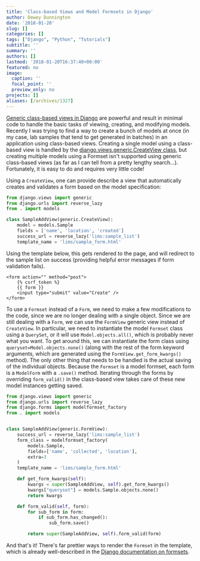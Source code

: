 ```yaml
---
title: 'Class-based Views and Model Formsets in Django'
author: Dewey Dunnington
date: '2018-01-20'
slug: []
categories: []
tags: ["Django", "Python", "Tutorials"]
subtitle: ''
summary: ''
authors: []
lastmod: '2018-01-20T16:37:40+00:00'
featured: no
image:
  caption: ''
  focal_point: ''
  preview_only: no
projects: []
aliases: [/archives/1327]
---
```


<a href="https://docs.djangoproject.com/en/dev/topics/class-based-views/intro/">Generic class-based views in Django</a> are powerful and result in minimal code to handle the basic tasks of viewing, creating, and modifying models. Recently I was trying to find a way to create a bunch of models at once (in my case, lab samples that tend to get generated in batches) in an application using class-based views. Creating a single model using a class-based view is handled by the <a href="https://docs.djangoproject.com/en/dev/ref/class-based-views/generic-editing/">django.views.generic.CreateView class</a>, but creating multiple models using a Formset isn't supported using generic class-based views (as far as I can tell from a pretty lengthy search...). Fortunately, it is easy to do and requires very little code!


Using a `CreateView`, one can provide describe a view that automatically creates and validates a form based on the model specification:

```python
from django.views import generic
from django.urls import reverse_lazy
from . import models

class SampleAddView(generic.CreateView):
    model = models.Sample
    fields = ['name', 'location', 'created']
    success_url = reverse_lazy('lims:sample_list')
    template_name = 'lims/sample_form.html'
```

Using the template below, this gets rendered to the page, and will redirect to the sample list on success (providing helpful error messages if form validation fails).

```
<form action="" method="post">
    {% csrf_token %}
    {{ form }}
    <input type="submit" value="Create" />
</form>
```

To use a `Formset` instead of a `Form`, we need to make a few modifications to the code, since we are no longer dealing with a single object. Since we are still dealing with a `Form`, we can use the `FormView` generic view instead of `CreateView`. In particular, we need to instantiate the model `Formset` class using a `QuerySet`, or it will use `Model.objects.all()`, which is probably never what you want. To get around this, we can instantiate the form class using `queryset=Model.objects.none()` (along with the rest of the form keyword arguments, which are generated using the `FormView.get_form_kwargs()` method). The only other thing that needs to be handled is the actual saving of the individual objects. Because the `Formset` is a model formset, each form is a `ModelForm` with a `.save()` method. Iterating through the forms by overriding `form_valid()` in the class-based view takes care of these new model instances getting saved.


```python
from django.views import generic
from django.urls import reverse_lazy
from django.forms import modelformset_factory
from . import models


class SampleAddView(generic.FormView):
    success_url = reverse_lazy('lims:sample_list')
    form_class = modelformset_factory(
        models.Sample,
        fields=['name', 'collected', 'location'],
        extra=3
    )
    template_name = 'lims/sample_form.html'

    def get_form_kwargs(self):
        kwargs = super(SampleAddView, self).get_form_kwargs()
        kwargs["queryset"] = models.Sample.objects.none()
        return kwargs

    def form_valid(self, form):
        for sub_form in form:
            if sub_form.has_changed():
                sub_form.save()

        return super(SampleAddView, self).form_valid(form)
```

And that's it! There's far prettier ways to render the `Formset` in the template, which is already well-described in the [Django documentation on formsets](https://docs.djangoproject.com/en/dev/topics/forms/formsets/).
